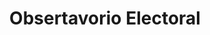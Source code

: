 ---
title: Obsertavorio Electoral
category: recursos
subcategory: emprendedores
contenido: 'Recopilación y divulgación de los procesos electorales desde 1998 para contribuir con los debates sobre los procesos democráticos de América Latina.'
content: 'This site gathers together and disclose the electoral processes since 1998 to contribute to the discussions on democratic processes in Latin America.'
link: 'http://oblat.am/'
favicon: 'http://oblat.am/assets/images/anim-oblat.svg'
image: "oblat"
---